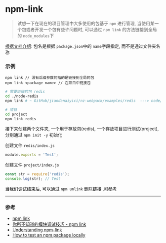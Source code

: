 # npm-link

> 试想一下在现在的项目管理中大多使用的包基于 `npm` 进行管理, 当使用某一个包或者开发一个包有些许问题时, 可以通过 `npm link` 的方法链接到全局的 `node_modules`下

[根据文档介绍](https://docs.npmjs.com/cli/v6/commands/npm-link): 包名是根据 `package.json`中的 `name`字段指定, 而不是通过文件夹名称

### 示例

```shell
npm link // 没有后缀参数的指的是链接到全局的包
npm link <package name> // 在项目中链接包
```

```bash
# 需要链接的包 redis
cd ./node-redis
npm link # ~ GitHub/jiandanaiyici/nz-webpack/examples/redis  ---> node/v14.10.0/lib/node_modules/redis

# 项目
cd project
npm link redis
```

接下来创建两个文件夹, 一个用于存放包(redis), 一个存放项目进行测试(project), 分别通过 `npm init -y` 初始化

创建文件 `redis/index.js`

```typescript
module.exports = 'Test';
```

创建文件 `project/index.js`

```typescript
const str = require('redis');
console.log(str); // Test
```
当我们调试结束后, 可以通过 `npm unlink` 删除链接 ,[可参考](https://stackoverflow.com/questions/19094630/how-do-i-uninstall-a-package-installed-using-npm-link)

---

### 参考

- [npm link](https://docs.npmjs.com/cli/v6/commands/npm-link)
- [你所不知道的模块调试技巧 - npm link](https://github.com/atian25/blog/issues/17)
- [Understanding npm-link](https://medium.com/dailyjs/how-to-use-npm-link-7375b6219557)
- [How to test an npm package locally](https://flaviocopes.com/npm-local-package/)
